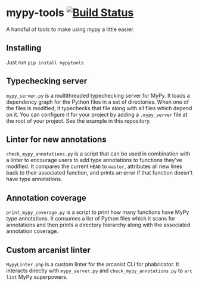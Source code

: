 # mypy-tools [![Build Status](https://travis-ci.org/nylas/mypy-tools.svg?branch=master)](https://travis-ci.org/nylas/mypy-tools)
A handful of tools to make using mypy a little easier.

## Installing
Just run `pip install mypytools`

## Typechecking server
`mypy_server.py` is a multithreaded typechecking server for MyPy. It loads a dependency graph for the Python files in a set of directories. When one of the files is modified, it typechecks that file along with all files which depend on it. You can configure it for your project by adding a `.mypy_server` file at the root of your project. See the example in this repository.

## Linter for new annotations
`check_mypy_annotations.py` is a script that can be used in combination with a linter to encourage users to add type annotations to functions they've modified. It compares the current `HEAD` to `master`, attributes all new lines back to their associated function, and prints an error if that function doesn't have type annotations.

## Annotation coverage
`print_mypy_coverage.py` is a script to print how many functions have MyPy type annotations. It consumes a list of Python files which it scans for annotations and then prints a directory hierarchy along with the associated annotation coverage.

## Custom arcanist linter
`MypyLinter.php` is a custom linter for the arcanist CLI for phabricator. It interacts directly with `mypy_server.py` and `check_mypy_annotations.py` to `arc lint` MyPy superpowers.
